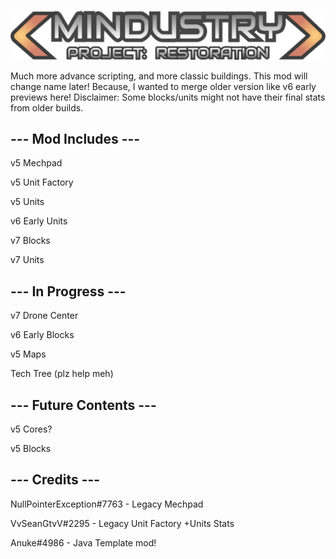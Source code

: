 ![Logo](assets/sprites-override/ui/logo.png)

Much more advance scripting, and more classic buildings.
This mod will change name later! Because, I wanted to merge older version like v6 early previews here!
Disclaimer: Some blocks/units might not have their final stats from older builds.

## --- Mod Includes ---

v5 Mechpad

v5 Unit Factory

v5 Units

v6 Early Units

v7 Blocks

v7 Units

## --- In Progress ---

v7 Drone Center

v6 Early Blocks

v5 Maps

Tech Tree (plz help meh)

## --- Future Contents ---

v5 Cores?

v5 Blocks

## --- Credits ---

NullPointerException#7763 - Legacy Mechpad

VvSeanGtvV#2295 - Legacy Unit Factory +Units Stats

Anuke#4986 - Java Template mod!
